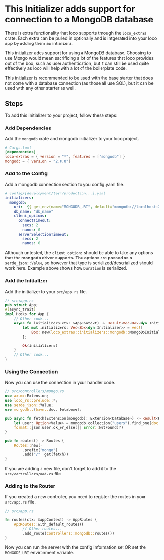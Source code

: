 # This Initializer adds support for connection to a MongoDB database

There is extra functionality that loco supports through the `loco_extras` crate. Each extra can be pulled in optionally and is intgerated into your loco app by adding them as intializers.

This initializer adds support for using a MongoDB database. Choosing to use Mongo would mean sacrificing a lot of the features that loco provides out of the box, such as user authentication, but it can still be used quite effectively as loco will help with a lot of the boilerplate code.

This initializer is recommended to be used with the base starter that does not come with a database connection (as those all use SQL), but it can be used with any other starter as well.

## Steps

To add this initializer to your project, follow these steps:

### Add Dependencies

Add the `mongodb` crate and mongodb initializer to your loco project.

```toml
# Cargo.toml
[dependencies]
loco-extras = { version = "*", features = ["mongodb"] }
mongodb = { version = "2.8.0"}
```

### Add to the Config

Add a mongodb connection section to you config.yaml file.

```yaml
# config/[development/test/production...].yaml
initializers:
  mongodb:
    uri:  {{ get_env(name="MONGODB_URI", default="mongodb://localhost:27017/") }}
    db_name: "db_name"
    client_options:
      connectTimeout:
        secs: 2
        nanos: 0
      serverSelectionTimeout:
        secs: 2
        nanos: 0
```

Although untested, the `client_options` should be able to take any options that the mongodb driver supports. The options are passed as a `serde_json::Value`, so however that type is serialized/deserialized should work here. Example above shows how `Duration` is serialized.


### Add the Initializer

Add the initializer to your `src/app.rs` file.

```rust
// src/app.rs
pub struct App;
#[async_trait]
impl Hooks for App {
    // Other code...
    async fn initializers(ctx: &AppContext) -> Result<Vec<Box<dyn Initializer>>> {
        let mut initializers: Vec<Box<dyn Initializer>> = vec![
            Box::new(loco_extras::initializers::mongodb::MongoDbInitializer),
        ];

        Ok(initializers)
    }
    // Other code...
}
```

### Using the Connection

Now you can use the connection in your handler code.

```rust
// src/controllers/mongo.rs
use axum::Extension;
use loco_rs::prelude::*;
use serde_json::Value;
use mongodb::{bson::doc, Database};

pub async fn fetch(Extension(mongodb): Extension<Database>) -> Result<Response> {
    let user: Option<Value> = mongodb.collection("users").find_one(doc!{}, None).await.map_err(|_| Error::NotFound)?;
    format::json(user.ok_or_else(|| Error::NotFound)?)
}

pub fn routes() -> Routes {
    Routes::new()
        .prefix("mongo")
        .add("/", get(fetch))
}
```

If you are adding a new file, don't forget to add it to the `src/controllers/mod.rs` file.

### Adding to the Router

If you created a new controller, you need to register the routes in your `src/app.rs` file.

```rust
// src/app.rs

fn routes(ctx: &AppContext) -> AppRoutes {
    AppRoutes::with_default_routes()
        // Other routes...
        .add_route(controllers::mongodb::routes())
}
```

Now you can run the server with the config information set OR set the `MONGODB_URI` environment variable.

